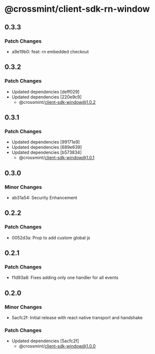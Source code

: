 # @crossmint/client-sdk-rn-window

## 0.3.3

### Patch Changes

- a9e19b0: feat: rn embedded checkout

## 0.3.2

### Patch Changes

- Updated dependencies [deff029]
- Updated dependencies [220e9c9]
  - @crossmint/client-sdk-window@1.0.2

## 0.3.1

### Patch Changes

- Updated dependencies [99171e9]
- Updated dependencies [689e639]
- Updated dependencies [b573834]
  - @crossmint/client-sdk-window@1.0.1

## 0.3.0

### Minor Changes

- ab31a54: Security Enhancement

## 0.2.2

### Patch Changes

- 0052d3a: Prop to add custom global js

## 0.2.1

### Patch Changes

- f1d93a8: Fixes adding only one handler for all events

## 0.2.0

### Minor Changes

- 5acfc2f: Initial release with react native transport and handshake

### Patch Changes

- Updated dependencies [5acfc2f]
  - @crossmint/client-sdk-window@1.0.0
